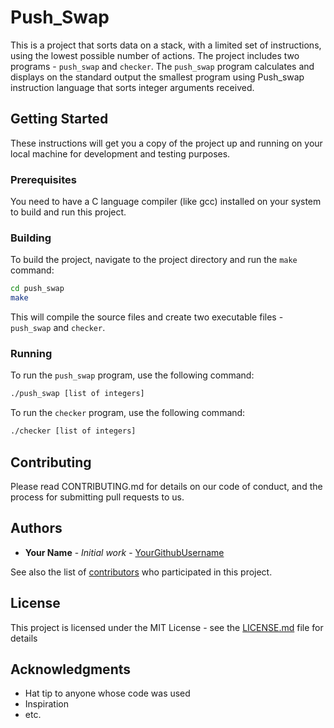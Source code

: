 # Push_Swap

This is a project that sorts data on a stack, with a limited set of instructions, using the lowest possible number of actions. The project includes two programs - `push_swap` and `checker`. The `push_swap` program calculates and displays on the standard output the smallest program using Push_swap instruction language that sorts integer arguments received.

## Getting Started

These instructions will get you a copy of the project up and running on your local machine for development and testing purposes.

### Prerequisites

You need to have a C language compiler (like gcc) installed on your system to build and run this project.

### Building

To build the project, navigate to the project directory and run the `make` command:

```bash
cd push_swap
make
```

This will compile the source files and create two executable files - `push_swap` and `checker`.

### Running

To run the `push_swap` program, use the following command:

```bash
./push_swap [list of integers]
```

To run the `checker` program, use the following command:

```bash
./checker [list of integers]
```

## Contributing

Please read CONTRIBUTING.md for details on our code of conduct, and the process for submitting pull requests to us.

## Authors

* **Your Name** - *Initial work* - [YourGithubUsername](https://github.com/yourusername)

See also the list of [contributors](https://github.com/yourusername/push_swap/contributors) who participated in this project.

## License

This project is licensed under the MIT License - see the [LICENSE.md](LICENSE.md) file for details

## Acknowledgments

* Hat tip to anyone whose code was used
* Inspiration
* etc.